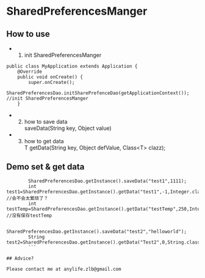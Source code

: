 # SharedPreferencesManger
## How to use
- 1. init SharedPreferencesManger
```
public class MyApplication extends Application {
	@Override
	public void onCreate() {
		super.onCreate();
		SharedPreferencesDao.initSharePrefenceDao(getApplicationContext());  //init SharedPreferencesManger
	}
```  

- 2. how to save data  
saveData(String key, Object value) 

- 3. how to get data  
<T> T getData(String key, Object defValue, Class&lt;T> clazz);   

## Demo set & get data  
```
		SharedPreferencesDao.getInstance().saveData("test1",1111);
		int test1=SharedPreferencesDao.getInstance().getData("test1",-1,Integer.class);             //会不会太繁琐了？
		int testTemp=SharedPreferencesDao.getInstance().getData("testTemp",250,Integer.class);      //没有保存testTemp

		SharedPreferencesDao.getInstance().saveData("test2","helloworld");
		String test2=SharedPreferencesDao.getInstance().getData("Test2",0,String.class);
		```

## Advice?

Please contact me at anylife.zlb@gmail.com
